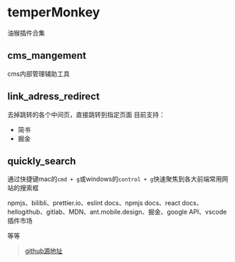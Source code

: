 # temperMonkey
油猴插件合集


## cms_mangement
cms内部管理辅助工具

## link_adress_redirect
去掉跳转的各个中间页，直接跳转到指定页面
目前支持：
* 简书
* 掘金

## quickly_search
通过快捷键mac的`cmd + g`或windows的`control + g`快速聚焦到各大前端常用网站的搜索框

npmjs、bilibli、prettier.io、eslint docs、npmjs docs、react docs、hellogithub、gitlab、MDN、ant.mobile.design、掘金、google API、vscode插件市场

等等

> [github源地址](https://github.com/zzailianlian/temperMonkey/tree/master/quickly_search)
